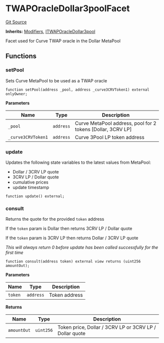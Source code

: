 # TWAPOracleDollar3poolFacet
[Git Source](https://github.com/ubiquity/ubiquity-dollar/blob/9b081c9a3593a6c50107cbbe15494a939de0a708/src/dollar/facets/TWAPOracleDollar3poolFacet.sol)

**Inherits:**
[Modifiers](/src/dollar/libraries/LibAppStorage.sol/contract.Modifiers.md), [ITWAPOracleDollar3pool](/src/dollar/interfaces/ITWAPOracleDollar3pool.sol/interface.ITWAPOracleDollar3pool.md)

Facet used for Curve TWAP oracle in the Dollar MetaPool


## Functions
### setPool

Sets Curve MetaPool to be used as a TWAP oracle


```solidity
function setPool(address _pool, address _curve3CRVToken1) external onlyOwner;
```
**Parameters**

|Name|Type|Description|
|----|----|-----------|
|`_pool`|`address`|Curve MetaPool address, pool for 2 tokens [Dollar, 3CRV LP]|
|`_curve3CRVToken1`|`address`|Curve 3Pool LP token address|


### update

Updates the following state variables to the latest values from MetaPool:
- Dollar / 3CRV LP quote
- 3CRV LP / Dollar quote
- cumulative prices
- update timestamp


```solidity
function update() external;
```

### consult

Returns the quote for the provided `token` address

If the `token` param is Dollar then returns 3CRV LP / Dollar quote

If the `token` param is 3CRV LP then returns Dollar / 3CRV LP quote

*This will always return 0 before update has been called successfully for the first time*


```solidity
function consult(address token) external view returns (uint256 amountOut);
```
**Parameters**

|Name|Type|Description|
|----|----|-----------|
|`token`|`address`|Token address|

**Returns**

|Name|Type|Description|
|----|----|-----------|
|`amountOut`|`uint256`|Token price, Dollar / 3CRV LP or 3CRV LP / Dollar quote|


